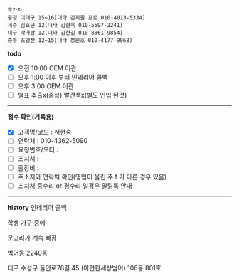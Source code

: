 ```
휴가자
충청 이태구 15~16(대타 김지원 프로 010-4013-5334)
제주 김효균 12(대타 김현욱 010-5597-2241)
대구 박가람 12(대타 김현길 010-8861-9854)
중부 조영찬 12~15(대타 정원호 010-4177-9068)
```

**todo**
- [x] 오전 10:00 OEM 이관
- [ ] 오후 1:00 이후 부터 인테리어 콜백 
- [ ] 오후 3:00 OEM 이관 
- [ ] 별표 추출x(중복) 빨간색x(별도 인입 된것)
---
**접수 확인(기록용)**
- [x] 고객명/코드 : 서현숙
- [ ] 연락처 : 010-4362-5090
- [ ] 요청번호/오더 : 
- [ ] 조치처 : 
- [ ] 출장비 : 
- [ ] 주소지와 연락처 확인(영업이 올린 주소가 다른 경우 있음)
- [ ] 조치처 중수리 or 경수리 일경우 알림톡 안내
---
**history**
인테리어 콜백

학생 가구 중에 

문고리가 계속 빠짐

범어동 2240동 

대구 수성구 들안로78길 45 (이편한세상범어) 106동 801호